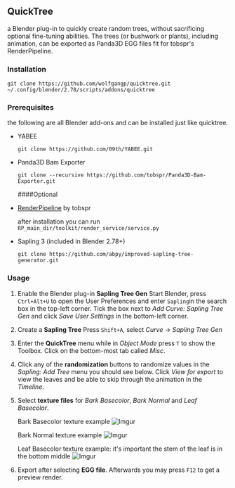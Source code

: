 ## QuickTree

a Blender plug-in to quickly create random trees, without sacrificing optional fine-tuning abilities. The trees (or bushwork or plants), including animation, can be exported as Panda3D EGG files fit for tobspr's RenderPipeline.

### Installation

`git clone https://github.com/wolfgangp/quicktree.git ~/.config/blender/2.78/scripts/addons/quicktree`

### Prerequisites

the following are all Blender add-ons and can be installed just like quicktree.

- YABEE

	`git clone https://github.com/09th/YABEE.git`

- Panda3D Bam Exporter

	`git clone --recursive https://github.com/tobspr/Panda3D-Bam-Exporter.git`

	####Optional

- [RenderPipeline](https://github.com/tobspr/RenderPipeline/wiki/Getting%20Started) by tobspr

	after installation you can run `RP_main_dir/toolkit/render_service/service.py` 

- Sapling 3 (included in Blender 2.78+)

	`git clone https://github.com/abpy/improved-sapling-tree-generator.git`
	
### Usage

1. Enable the Blender plug-in **Sapling Tree Gen**
	Start Blender, press `Ctrl+Alt+U` to open the User Preferences and enter `Sapling`in the search box in the top-left corner. Tick the box next to *Add Curve: Sapling Tree Gen* and click *Save User Settings* in the bottom-left corner.

2. Create a **Sapling Tree**
	Press `Shift+A`, select *Curve* -> *Sapling Tree Gen*

3. Enter the **QuickTree** menu while in *Object Mode* press `T` to show the Toolbox. Click on the bottom-most tab called *Misc*.
	
4. Click any of the **randomization** buttons to randomize values in the *Sapling: Add Tree* menu you should see below. Click *View for export* to view the leaves and be able to skip through the animation in the *Timeline*. 

5. Select **texture files** for *Bark Basecolor*, *Bark Normal* and *Leaf Basecolor*.

	Bark Basecolor texture example
	![Imgur](http://i.imgur.com/fbrqdET.jpg)
	
	Bark Normal texture example
	![Imgur](http://i.imgur.com/ZVAOUSU.jpg)

	Leaf Basecolor texture example: it's important the stem of the leaf is in the bottom middle
	![Imgur](http://i.imgur.com/cYMdcNC.png)

6. Export after selecting **EGG file**. Afterwards you may press `F12` to get a preview render.